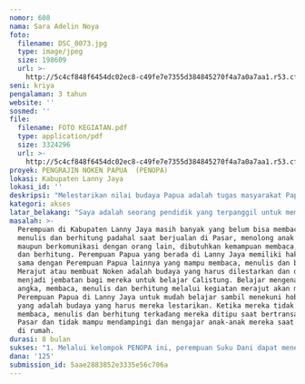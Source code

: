 ```yaml
---
nomor: 608
nama: Sara Adelin Noya
foto:
  filename: DSC_0073.jpg
  type: image/jpeg
  size: 198609
  url: >-
    http://5c4cf848f6454dc02ec8-c49fe7e7355d384845270f4a7a0a7aa1.r53.cf2.rackcdn.com/051f2121-d04e-4d2c-a02d-548deeba95fb/DSC_0073.jpg
seni: kriya
pengalaman: 3 tahun
website: ''
sosmed: ''
file:
  filename: FOTO KEGIATAN.pdf
  type: application/pdf
  size: 3324296
  url: >-
    http://5c4cf848f6454dc02ec8-c49fe7e7355d384845270f4a7a0a7aa1.r53.cf2.rackcdn.com/eb79a452-8d98-4609-b48e-06b7d2bd6700/FOTO%20KEGIATAN.pdf
proyek: PENGRAJIN NOKEN PAPUA  (PENOPA)
lokasi: Kabupaten Lanny Jaya
lokasi_id: ''
deskripsi: "Melestarikan nilai budaya Papua adalah tugas masyarakat Papua. Perempuan Papua adalah bagian dari masyarakat Papua dan bertugas untuk melestarikan budayanya yang semakin hilang seiring dengan berjalannya waktu. Membuat noken adalah salah satu budaya Perempuan Papua yang wajib dilestarikan dan merupakan warisan bagi generasi berikutnya. Noken adalah tas untuk mengisi hasil kebun atau hasil pertanian bagi kebutuhan pangan dirumah, tempat tidur bayi, dan membuat baju untuk dipakai. Dan tujuan Penopa adalah untuk mengajak perempuan Papua khususnya di kabupaten Lanny Jaya, kyakni perempuan suku Dani. Masih banyak perempuan di daerah tersebut yang belum mampu membaca, menulis dan berhitung. Melalui kegiatan Pepopa, diharapakan agar para perempuan di daerah tersebut dapat belajar Calistung melalui kelompok Penopa karena dalam proyek melestarikan Budaya PENOPA, para perempuan membuat noken dengan merajut tulisan per huruf, kata, maupun angka atau gabungan dari semuanya. Proyek ini sudar berjalan dari tahun 2016 dan sangat diharapkan dapat terus berlanjut di tahun 2018 ini. \r\n"
kategori: akses
latar_belakang: "Saya adalah seorang pendidik yang terpanggil untuk membentuk kelompok PENOPA. Sejak remaja saya suka merajut membuat taplak meja, pakaian, tas, dll. Saya tumbuh besar di Papua sampai menikah dan menyelesaikan studi, dan sampai sekarang masih menetap di Papua. Saat saya melakukan penelitian untuk tesis di Lanny Jaya, disitulah muncul ide untuk membuat kelompok PENOPA (Pengrajin Noken Papua). Ide tersebut menjadi nyata dan dapat dilaksanakan pada tahun 2016, di Kabupaten Lanny Jaya bagi perempuan suku Dani dan proses belajar berjalan sampai pada tahun 2017. \r\nPerempuan  yang bergabung dalam kelompok PENOPA  merajut huruf, angka, kata, kalimat dan sampai kepada gambar-gambar yang identik dengan suku Dani seperti alat berburu, rumah adat yang disebut honai.   Kegiatan merajut noken sering dilakukan hanya untuk keperluan sehari-hari misalnya, untuk mengisi hasil kebun, menaruh bayi, dan digunakan sebagai tas sehari-hari. Padahal noken dapat menjadi sumber penghasilan mereka dan menjadi media untuk belajar calistung dan juga diharapkan dapat menjadi penopang ekonomi mereka dimana hasil rajutan mereka dapat dijual dan menjadi usaha kelompok PENOPA. \r\n"
masalah: >-
  Perempuan di Kabupaten Lanny Jaya masih banyak yang belum bisa membaca,
  menulis dan berhitung padahal saat berjualan di Pasar, menolong anak belajar
  maupun berkomunikasi dengan orang lain, dibutuhkan kemampuan membaca, menulis
  dan berhitung. Perempuan Papua yang berada di Lanny Jaya memiliki hak yang
  sama dengan Perempuan Papua lainnya yang mampu membaca, menulis dan berhitung.
  Merajut atau membuat Noken adalah budaya yang harus dilestarkan dan dapat
  menjadi jembatan bagi mereka untuk belajar Calistung. Belajar mengenal huruf,
  angka, membaca, menulis dan berhitung melalui kegiatan merajut akan menolong
  Perempuan Papua di Lanny Jaya untuk mudah belajar sambil menekuni hobi mereka
  yang adalah budaya yang harus mereka lestarikan. Ketika mereka tidak mampu
  membaca, menulis dan berhitung terkadang mereka ditipu saat bertransaksi di
  Pasar dan tidak mampu mendampingi dan mengajar anak-anak mereka saat belajar
  di rumah. 
durasi: 8 bulan
sukses: "1. Melalui kelompok PENOPA ini, perempuan Suku Dani dapat menerima pendidikan yaitu Calitung (Baca, tulis dan berhitung).\r\n2. Perempuan Suku Dani dapat mengenal huruf, angka dan mampu membaca, menulis dan berhitung.\r\n3. Hasil rajutan/anyaman Noken dapat dijual untuk menambah pendapatan ekonomi keluarga."
dana: '125'
submission_id: 5aae2883852e3335e56c706a
---
```

